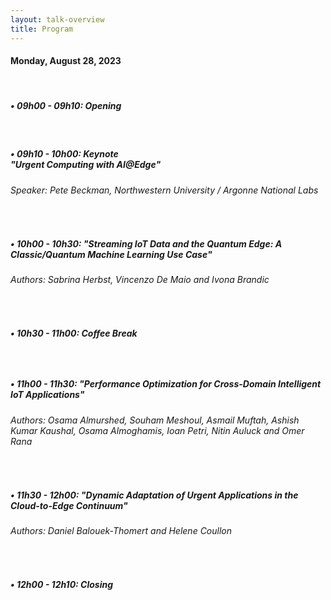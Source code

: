 ```yaml
---
layout: talk-overview
title: Program
---
```


<h4>
Monday, August 28, 2023
</h4>
<br>

<h5>• 09h00 - 09h10:  Opening</h5>
<br>

<h5>• 09h10 - 10h00: Keynote  
<br> "Urgent Computing with AI@Edge"</h5>
<h6>Speaker: Pete Beckman, Northwestern University / Argonne National Labs </h6>
<br>

 <h5>• 10h00 - 10h30:
"Streaming IoT Data and the Quantum Edge: A Classic/Quantum Machine Learning Use Case" </h5>
   <h6> Authors: Sabrina Herbst, Vincenzo De Maio and Ivona Brandic </h6>
<br>

<h5>• 10h30 - 11h00: Coffee Break <h5>
<br>

<h5>• 11h00 - 11h30: "Performance Optimization for Cross-Domain Intelligent IoT Applications" </h5>
<h6> Authors: Osama Almurshed, Souham Meshoul, Asmail Muftah, Ashish Kumar Kaushal, Osama Almoghamis, Ioan Petri, Nitin Auluck and Omer Rana </h6>
<br>

<h5>• 11h30 - 12h00:
"Dynamic Adaptation of Urgent Applications in the Cloud-to-Edge Continuum" </h5>
<h6> Authors: Daniel Balouek-Thomert and Helene Coullon </h6>
<br>

<h5>• 12h00 - 12h10:  Closing</h5>
